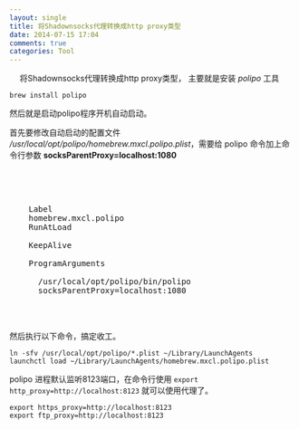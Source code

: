 ```yaml
---
layout: single
title: 将Shadownsocks代理转换成http proxy类型
date: 2014-07-15 17:04
comments: true
categories: Tool
---
```

　
将Shadownsocks代理转换成http proxy类型， 主要就是安装 *polipo* 工具

```
brew install polipo
```

然后就是启动polipo程序开机自动启动。

首先要修改自动启动的配置文件 _/usr/local/opt/polipo/homebrew.mxcl.polipo.plist_，需要给 polipo 命令加上命令行参数 **socksParentProxy=localhost:1080**

<pre>
<?xml version="1.0" encoding="UTF-8"?>
<!DOCTYPE plist PUBLIC "-//Apple//DTD PLIST 1.0//EN" "http://www.apple.com/DTDs/PropertyList-1.0.dtd">
<plist version="1.0">
  <dict>
    <key>Label</key>
    <string>homebrew.mxcl.polipo</string>
    <key>RunAtLoad</key>
    <true/>
    <key>KeepAlive</key>
    <true/>
    <key>ProgramArguments</key>
    <array>
      <string>/usr/local/opt/polipo/bin/polipo</string>
      <string>socksParentProxy=localhost:1080</string>
    </array>
  </dict>
</plist>
</pre>

然后执行以下命令，搞定收工。

```
ln -sfv /usr/local/opt/polipo/*.plist ~/Library/LaunchAgents
launchctl load ~/Library/LaunchAgents/homebrew.mxcl.polipo.plist
```

polipo 进程默认监听8123端口，在命令行使用 `export http_proxy=http://localhost:8123` 就可以使用代理了。

```
export https_proxy=http://localhost:8123
export ftp_proxy=http://localhost:8123
```
